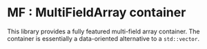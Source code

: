 # MF : MultiFieldArray container

This library provides a fully featured multi-field array container. The container is essentially a data-oriented alternative to a `std::vector`.

